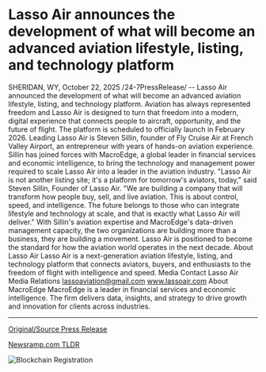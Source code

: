 # Lasso Air announces the development of what will become an advanced aviation lifestyle, listing, and technology platform

SHERIDAN, WY, October 22, 2025 /24-7PressRelease/ -- Lasso Air announced the development of what will become an advanced aviation lifestyle, listing, and technology platform. Aviation has always represented freedom and Lasso Air is designed to turn that freedom into a modern, digital experience that connects people to aircraft, opportunity, and the future of flight. The platform is scheduled to officially launch in February 2026.   Leading Lasso Air is Steven Sillin, founder of Fly Cruise Air at French Valley Airport, an entrepreneur with years of hands-on aviation experience. Sillin has joined forces with MacroEdge, a global leader in financial services and economic intelligence, to bring the technology and management power required to scale Lasso Air into a leader in the aviation industry.  "Lasso Air is not another listing site; it's a platform for tomorrow's aviators, today," said Steven Sillin, Founder of Lasso Air. "We are building a company that will transform how people buy, sell, and live aviation. This is about control, speed, and intelligence. The future belongs to those who can integrate lifestyle and technology at scale, and that is exactly what Lasso Air will deliver."  With Sillin's aviation expertise and MacroEdge's data-driven management capacity, the two organizations are building more than a business, they are building a movement. Lasso Air is positioned to become the standard for how the aviation world operates in the next decade.  About Lasso Air Lasso Air is a next-generation aviation lifestyle, listing, and technology platform that connects aviators, buyers, and enthusiasts to the freedom of flight with intelligence and speed.  Media Contact Lasso Air Media Relations  lassoaviation@gmail.com www.lassoair.com  About MacroEdge MacroEdge is a leader in financial services and economic intelligence. The firm delivers data, insights, and strategy to drive growth and innovation for clients across industries. 

---

[Original/Source Press Release](https://www.24-7pressrelease.com/press-release/527889/lasso-air-announces-the-development-of-what-will-become-an-advanced-aviation-lifestyle-listing-and-technology-platform)
                    

[Newsramp.com TLDR](https://newsramp.com/curated-news/lasso-air-launches-aviation-platform-with-macroedge-partnership/cad4cad32391dac25b918b583043dbfa) 

 

 



![Blockchain Registration](https://cdn.newsramp.app/24-7PressRelease/qrcode/2510/22/ablezX2O.webp)